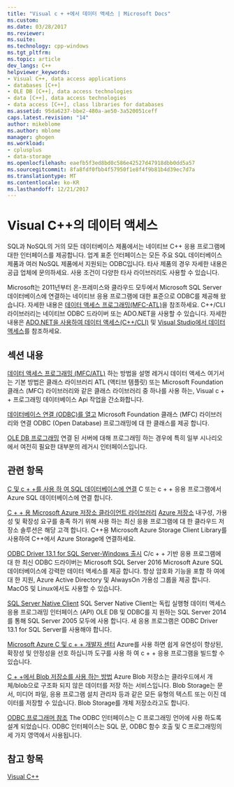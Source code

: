 ```yaml
---
title: "Visual c + +에서 데이터 액세스 | Microsoft Docs"
ms.custom: 
ms.date: 03/28/2017
ms.reviewer: 
ms.suite: 
ms.technology: cpp-windows
ms.tgt_pltfrm: 
ms.topic: article
dev_langs: C++
helpviewer_keywords:
- Visual C++, data access applications
- databases [C++]
- OLE DB [C++], data access technologies
- data [C++], data access technologies
- data access [C++], class libraries for databases
ms.assetid: 95da6237-bbe2-480a-ae50-3a520051ceff
caps.latest.revision: "14"
author: mikeblome
ms.author: mblome
manager: ghogen
ms.workload:
- cplusplus
- data-storage
ms.openlocfilehash: eaefb5f3ed8bd0c586e42527d47918dbb0dd5a57
ms.sourcegitcommit: 8fa8fdf0fbb4f57950f1e8f4f9b81b4d39ec7d7a
ms.translationtype: MT
ms.contentlocale: ko-KR
ms.lasthandoff: 12/21/2017
---
```

# <a name="data-access-in-visual-c"></a>Visual C++의 데이터 액세스

SQL과 NoSQL의 거의 모든 데이터베이스 제품에서는 네이티브 C++ 응용 프로그램에 대한 인터페이스를 제공합니다. 업계 표준 인터페이스는 모든 주요 SQL 데이터베이스 제품과 여러 NoSQL 제품에서 지원되는 ODBC입니다. 타사 제품의 경우 자세한 내용은 공급 업체에 문의하세요. 사용 조건이 다양한 타사 라이브러리도 사용할 수 있습니다.

Microsoft는 2011년부터 온-프레미스와 클라우드 모두에서 Microsoft SQL Server 데이터베이스에 연결하는 네이티브 응용 프로그램에 대한 표준으로 ODBC를 제공해 왔습니다. 자세한 내용은 [데이터 액세스 프로그래밍\(MFC-ATL\)](data-access-programming-mfc-atl.md)을 참조하세요. C++/CLI 라이브러리는 네이티브 ODBC 드라이버 또는 ADO.NET을 사용할 수 있습니다. 자세한 내용은 [ADO.NET을 사용하여 데이터 액세스(C++/CLI)](/dotnet/data-access-using-adonet-cpp-cli.md) 및 [Visual Studio에서 데이터 액세스](https://docs.microsoft.com/visualstudio/data-tools/accessing-data-in-visual-studio)를 참조하세요.

## <a name="in-this-section"></a>섹션 내용
[데이터 액세스 프로그래밍 (MFC/ATL)](data-access-programming-mfc-atl.md) 하는 방법을 설명 레거시 데이터 액세스 여기서는 기본 방법은 클래스 라이브러리 ATL (액티브 템플릿) 또는 Microsoft Foundation 클래스 (MFC) 라이브러리와 같은 클래스 라이브러리 중 하나를 사용 하는, Visual c + + 프로그래밍 데이터베이스 Api 작업을 간소화합니다.

[데이터베이스 연결 (ODBC)를 열고](odbc/open-database-connectivity-odbc.md) Microsoft Foundation 클래스 (MFC) 라이브러리와 연결 ODBC (Open Database) 프로그래밍에 대 한 클래스를 제공 합니다.

[OLE DB 프로그래밍](oledb/ole-db-programming.md) 연결 된 서버에 대해 프로그래밍 하는 경우에 특히 일부 시나리오에서 여전히 필요한 대부분의 레거시 인터페이스입니다.

## <a name="related-topics"></a>관련 항목
[C 및 c + +를 사용 하 여 SQL 데이터베이스에 연결](/azure/sql-database/sql-database-develop-cplusplus-simple) C 또는 c + + 응용 프로그램에서 Azure SQL 데이터베이스에 연결 합니다.

[C + + 용 Microsoft Azure 저장소 클라이언트 라이브러리](https://github.com/Azure/azure-storage-cpp)
[Azure 저장소](/azure/storage/storage-introduction) 내구성, 가용성 및 확장성 요구를 충족 하기 위해 사용 하는 최신 응용 프로그램에 대 한 클라우드 저장소 솔루션은 해당 고객 합니다. C++용 Microsoft Azure Storage Client Library를 사용하여 C++에서 Azure Storage에 연결하세요.

[ODBC Driver 13.1 for SQL Server-Windows 출시](https://blogs.msdn.microsoft.com/sqlnativeclient/2016/08/01/announcing-the-odbc-driver-13-1-for-sql-server) C/c + + 기반 응용 프로그램에 대 한 최신 ODBC 드라이버는 Microsoft SQL Server 2016 Microsoft Azure SQL 데이터베이스에 강력한 데이터 액세스를 제공 합니다. 항상 암호화 기능을 포함 하 여에 대 한 지원, Azure Active Directory 및 AlwaysOn 가용성 그룹을 제공 합니다. MacOS 및 Linux에서도 사용할 수 있습니다.     
 
[SQL Server Native Client](/sql/relational-databases/native-client/sql-server-native-client-programming) SQL Server Native Client는 독립 실행형 데이터 액세스 응용 프로그래밍 인터페이스 (API) OLE DB 및 ODBC를 지 원하는 SQL Server 2014를 통해 SQL Server 2005 모두에 사용 합니다. 새 응용 프로그램은 ODBC Driver 13.1 for SQL Server를 사용해야 합니다.

[Microsoft Azure C 및 c + + 개발자 센터](https://azure.microsoft.com/develop/cpp/) Azure를 사용 하면 쉽게 유연성이 향상된, 확장성 및 안정성을 선호 하십니까 도구를 사용 하 여 c + + 응용 프로그램을 빌드할 수 있습니다.    

[C + +에서 Blob 저장소를 사용 하는 방법](https://docs.microsoft.com/azure/storage/storage-c-plus-plus-how-to-use-blobs) Azure Blob 저장소는 클라우드에서 개체/blob으로 구조화 되지 않은 데이터를 저장 하는 서비스입니다. Blob Storage는 문서, 미디어 파일, 응용 프로그램 설치 관리자 등과 같은 모든 유형의 텍스트 또는 이진 데이터를 저장할 수 있습니다. Blob Storage를 개체 저장소라고도 합니다.

[ODBC 프로그래머 참조](https://docs.microsoft.com/sql/odbc/reference/odbc-programmer-s-reference) The ODBC 인터페이스는 C 프로그래밍 언어에 사용 하도록 설계 되었습니다. ODBC 인터페이스는 SQL 문, ODBC 함수 호출 및 C 프로그래밍의 세 가지 영역에서 사용됩니다.

## <a name="see-also"></a>참고 항목
[Visual C++](../visual-cpp-in-visual-studio.md)

